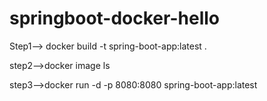 # springboot-docker-hello

Step1--> docker build -t spring-boot-app:latest .

step2-->docker image ls

step3-->docker run -d  -p 8080:8080 spring-boot-app:latest
